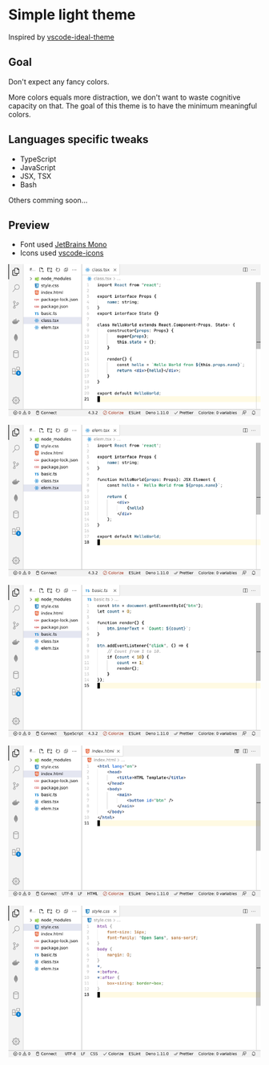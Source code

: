 # Simple light theme

<!-- https://github.com/pawelgrzybek/gatito-theme -->

Inspired by [vscode-ideal-theme](https://github.com/karsany/vscode-ideal-theme)

## Goal

Don't expect any fancy colors.

More colors equals more distraction, we don't want to waste cognitive capacity
on that. The goal of this theme is to have the minimum meaningful colors.

## Languages specific tweaks

- TypeScript
- JavaScript
- JSX, TSX
- Bash

Others comming soon...

## Preview

- Font used [JetBrains Mono](https://www.jetbrains.com/lp/mono/)
- Icons used [vscode-icons](https://github.com/vscode-icons/vscode-icons)

![React Class](./examples/class.png)

![React Element](./examples/elem.png)

![TypeScript](./examples/basic.png)

![HTML](./examples/html.png)

![CSS](./examples/css.png)
